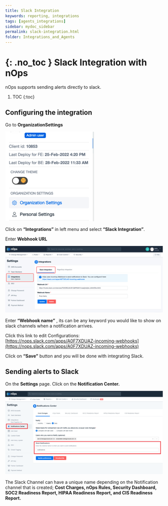 ```yaml
---
title: Slack Integration
keywords: reporting, integrations
tags: [agents_integrations]
sidebar: mydoc_sidebar
permalink: slack-integration.html
folder: Integrations_and_Agents
---
```


{: .no_toc }
Slack Integration with nOps
===========================

nOps supports sending alerts directly to slack.

1. TOC
{:toc}



Configuring the integration
---------------------------

Go to **OrganizationSettings**

![](/tmpimg/org-settings.png)

Click on **“Integrations”** in left menu and select **“Slack Integration”**.

Enter **Webhook URL**

![](/tmpimg/slack-int-info.png)

Enter **“Webhook name”** , its can be any keyword you would like to show on slack channels when a notification arrives.

Click this link to edit Configurations: [https://nops.slack.com/apps/A0F7XDUAZ-incoming-webhooks](https://nops.slack.com/apps/A0F7XDUAZ-incoming-webhooks)

Click on **“Save”** button and you will be done with integrating Slack.

Sending alerts to Slack
-----------------------

On the **Settings** page. Click on the **Notification Center.**

![](/tmpimg/slack-notification-channel.png)

The Slack Channel can have a unique name depending on the Notification channel that is created; **Cost Charges, nOps Rules, Security Dashboard, SOC2 Readiness Report, HIPAA Readiness Report, and CIS Readiness Report.**